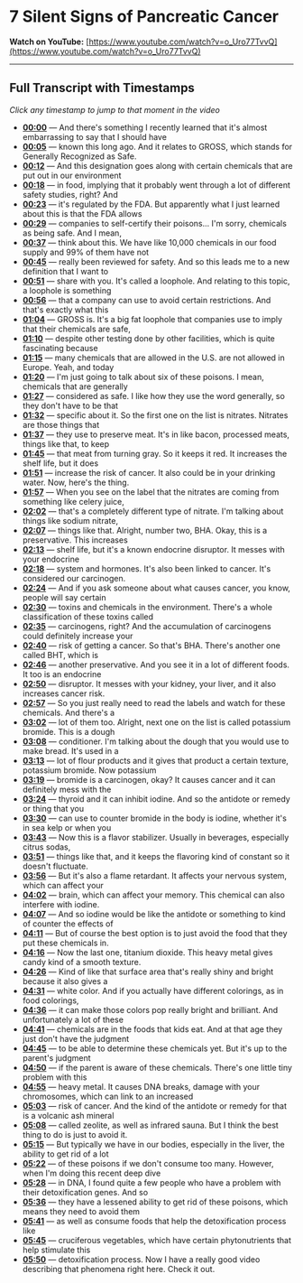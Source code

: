 # 7 Silent Signs of Pancreatic Cancer

**Watch on YouTube:** [https://www.youtube.com/watch?v=o_Uro77TvvQ](https://www.youtube.com/watch?v=o_Uro77TvvQ)

---

## Full Transcript with Timestamps

*Click any timestamp to jump to that moment in the video*

- **[00:00](https://www.youtube.com/watch?v=o_Uro77TvvQ&t=0s)** — And there's something I recently learned that it's almost embarrassing to say that I should have
- **[00:05](https://www.youtube.com/watch?v=o_Uro77TvvQ&t=5s)** — known this long ago. And it relates to GROSS, which stands for Generally Recognized as Safe.
- **[00:12](https://www.youtube.com/watch?v=o_Uro77TvvQ&t=12s)** — And this designation goes along with certain chemicals that are put out in our environment
- **[00:18](https://www.youtube.com/watch?v=o_Uro77TvvQ&t=18s)** — in food, implying that it probably went through a lot of different safety studies, right? And
- **[00:23](https://www.youtube.com/watch?v=o_Uro77TvvQ&t=23s)** — it's regulated by the FDA. But apparently what I just learned about this is that the FDA allows
- **[00:29](https://www.youtube.com/watch?v=o_Uro77TvvQ&t=29s)** — companies to self-certify their poisons... I'm sorry, chemicals as being safe. And I mean,
- **[00:37](https://www.youtube.com/watch?v=o_Uro77TvvQ&t=37s)** — think about this. We have like 10,000 chemicals in our food supply and 99% of them have not
- **[00:45](https://www.youtube.com/watch?v=o_Uro77TvvQ&t=45s)** — really been reviewed for safety. And so this leads me to a new definition that I want to
- **[00:51](https://www.youtube.com/watch?v=o_Uro77TvvQ&t=51s)** — share with you. It's called a loophole. And relating to this topic, a loophole is something
- **[00:56](https://www.youtube.com/watch?v=o_Uro77TvvQ&t=56s)** — that a company can use to avoid certain restrictions. And that's exactly what this
- **[01:04](https://www.youtube.com/watch?v=o_Uro77TvvQ&t=64s)** — GROSS is. It's a big fat loophole that companies use to imply that their chemicals are safe,
- **[01:10](https://www.youtube.com/watch?v=o_Uro77TvvQ&t=70s)** — despite other testing done by other facilities, which is quite fascinating because
- **[01:15](https://www.youtube.com/watch?v=o_Uro77TvvQ&t=75s)** — many chemicals that are allowed in the U.S. are not allowed in Europe. Yeah, and today
- **[01:20](https://www.youtube.com/watch?v=o_Uro77TvvQ&t=80s)** — I'm just going to talk about six of these poisons. I mean, chemicals that are generally
- **[01:27](https://www.youtube.com/watch?v=o_Uro77TvvQ&t=87s)** — considered as safe. I like how they use the word generally, so they don't have to be that
- **[01:32](https://www.youtube.com/watch?v=o_Uro77TvvQ&t=92s)** — specific about it. So the first one on the list is nitrates. Nitrates are those things that
- **[01:37](https://www.youtube.com/watch?v=o_Uro77TvvQ&t=97s)** — they use to preserve meat. It's in like bacon, processed meats, things like that, to keep
- **[01:45](https://www.youtube.com/watch?v=o_Uro77TvvQ&t=105s)** — that meat from turning gray. So it keeps it red. It increases the shelf life, but it does
- **[01:51](https://www.youtube.com/watch?v=o_Uro77TvvQ&t=111s)** — increase the risk of cancer. It also could be in your drinking water. Now, here's the thing.
- **[01:57](https://www.youtube.com/watch?v=o_Uro77TvvQ&t=117s)** — When you see on the label that the nitrates are coming from something like celery juice,
- **[02:02](https://www.youtube.com/watch?v=o_Uro77TvvQ&t=122s)** — that's a completely different type of nitrate. I'm talking about things like sodium nitrate,
- **[02:07](https://www.youtube.com/watch?v=o_Uro77TvvQ&t=127s)** — things like that. Alright, number two, BHA. Okay, this is a preservative. This increases
- **[02:13](https://www.youtube.com/watch?v=o_Uro77TvvQ&t=133s)** — shelf life, but it's a known endocrine disruptor. It messes with your endocrine
- **[02:18](https://www.youtube.com/watch?v=o_Uro77TvvQ&t=138s)** — system and hormones. It's also been linked to cancer. It's considered our carcinogen.
- **[02:24](https://www.youtube.com/watch?v=o_Uro77TvvQ&t=144s)** — And if you ask someone about what causes cancer, you know, people will say certain
- **[02:30](https://www.youtube.com/watch?v=o_Uro77TvvQ&t=150s)** — toxins and chemicals in the environment. There's a whole classification of these toxins called
- **[02:35](https://www.youtube.com/watch?v=o_Uro77TvvQ&t=155s)** — carcinogens, right? And the accumulation of carcinogens could definitely increase your
- **[02:40](https://www.youtube.com/watch?v=o_Uro77TvvQ&t=160s)** — risk of getting a cancer. So that's BHA. There's another one called BHT, which is
- **[02:46](https://www.youtube.com/watch?v=o_Uro77TvvQ&t=166s)** — another preservative. And you see it in a lot of different foods. It too is an endocrine
- **[02:50](https://www.youtube.com/watch?v=o_Uro77TvvQ&t=170s)** — disruptor. It messes with your kidney, your liver, and it also increases cancer risk.
- **[02:57](https://www.youtube.com/watch?v=o_Uro77TvvQ&t=177s)** — So you just really need to read the labels and watch for these chemicals. And there's a
- **[03:02](https://www.youtube.com/watch?v=o_Uro77TvvQ&t=182s)** — lot of them too. Alright, next one on the list is called potassium bromide. This is a dough
- **[03:08](https://www.youtube.com/watch?v=o_Uro77TvvQ&t=188s)** — conditioner. I'm talking about the dough that you would use to make bread. It's used in a
- **[03:13](https://www.youtube.com/watch?v=o_Uro77TvvQ&t=193s)** — lot of flour products and it gives that product a certain texture, potassium bromide. Now potassium
- **[03:19](https://www.youtube.com/watch?v=o_Uro77TvvQ&t=199s)** — bromide is a carcinogen, okay? It causes cancer and it can definitely mess with the
- **[03:24](https://www.youtube.com/watch?v=o_Uro77TvvQ&t=204s)** — thyroid and it can inhibit iodine. And so the antidote or remedy or thing that you
- **[03:30](https://www.youtube.com/watch?v=o_Uro77TvvQ&t=210s)** — can use to counter bromide in the body is iodine, whether it's in sea kelp or when you
- **[03:43](https://www.youtube.com/watch?v=o_Uro77TvvQ&t=223s)** — Now this is a flavor stabilizer. Usually in beverages, especially citrus sodas,
- **[03:51](https://www.youtube.com/watch?v=o_Uro77TvvQ&t=231s)** — things like that, and it keeps the flavoring kind of constant so it doesn't fluctuate.
- **[03:56](https://www.youtube.com/watch?v=o_Uro77TvvQ&t=236s)** — But it's also a flame retardant. It affects your nervous system, which can affect your
- **[04:02](https://www.youtube.com/watch?v=o_Uro77TvvQ&t=242s)** — brain, which can affect your memory. This chemical can also interfere with iodine.
- **[04:07](https://www.youtube.com/watch?v=o_Uro77TvvQ&t=247s)** — And so iodine would be like the antidote or something to kind of counter the effects of
- **[04:11](https://www.youtube.com/watch?v=o_Uro77TvvQ&t=251s)** — But of course the best option is to just avoid the food that they put these chemicals in.
- **[04:16](https://www.youtube.com/watch?v=o_Uro77TvvQ&t=256s)** — Now the last one, titanium dioxide. This heavy metal gives candy kind of a smooth texture.
- **[04:26](https://www.youtube.com/watch?v=o_Uro77TvvQ&t=266s)** — Kind of like that surface area that's really shiny and bright because it also gives a
- **[04:31](https://www.youtube.com/watch?v=o_Uro77TvvQ&t=271s)** — white color. And if you actually have different colorings, as in food colorings,
- **[04:36](https://www.youtube.com/watch?v=o_Uro77TvvQ&t=276s)** — it can make those colors pop really bright and brilliant. And unfortunately a lot of these
- **[04:41](https://www.youtube.com/watch?v=o_Uro77TvvQ&t=281s)** — chemicals are in the foods that kids eat. And at that age they just don't have the judgment
- **[04:45](https://www.youtube.com/watch?v=o_Uro77TvvQ&t=285s)** — to be able to determine these chemicals yet. But it's up to the parent's judgment
- **[04:50](https://www.youtube.com/watch?v=o_Uro77TvvQ&t=290s)** — if the parent is aware of these chemicals. There's one little tiny problem with this
- **[04:55](https://www.youtube.com/watch?v=o_Uro77TvvQ&t=295s)** — heavy metal. It causes DNA breaks, damage with your chromosomes, which can link to an increased
- **[05:03](https://www.youtube.com/watch?v=o_Uro77TvvQ&t=303s)** — risk of cancer. And the kind of the antidote or remedy for that is a volcanic ash mineral
- **[05:08](https://www.youtube.com/watch?v=o_Uro77TvvQ&t=308s)** — called zeolite, as well as infrared sauna. But I think the best thing to do is just to avoid it.
- **[05:15](https://www.youtube.com/watch?v=o_Uro77TvvQ&t=315s)** — But typically we have in our bodies, especially in the liver, the ability to get rid of a lot
- **[05:22](https://www.youtube.com/watch?v=o_Uro77TvvQ&t=322s)** — of these poisons if we don't consume too many. However, when I'm doing this recent deep dive
- **[05:28](https://www.youtube.com/watch?v=o_Uro77TvvQ&t=328s)** — in DNA, I found quite a few people who have a problem with their detoxification genes. And so
- **[05:36](https://www.youtube.com/watch?v=o_Uro77TvvQ&t=336s)** — they have a lessened ability to get rid of these poisons, which means they need to avoid them
- **[05:41](https://www.youtube.com/watch?v=o_Uro77TvvQ&t=341s)** — as well as consume foods that help the detoxification process like
- **[05:45](https://www.youtube.com/watch?v=o_Uro77TvvQ&t=345s)** — cruciferous vegetables, which have certain phytonutrients that help stimulate this
- **[05:50](https://www.youtube.com/watch?v=o_Uro77TvvQ&t=350s)** — detoxification process. Now I have a really good video describing that phenomena right here. Check it out.
